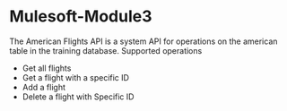 # Mulesoft-Module3
The American Flights API is a system API for operations on the american table in the training database.
Supported operations
- Get all flights
- Get a flight with a specific ID
- Add a flight
- Delete a flight with Specific ID
